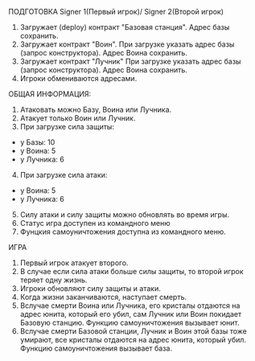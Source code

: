 ПОДГОТОВКА
Signer 1(Первый игрок)/ Signer 2(Второй игрок)
1. Загружает (deploy) контракт "Базовая станция". Адрес базы сохранить.
2. Загружает контракт "Воин". При загрузке указать адрес базы (запрос конструктора). Адрес Воина сохранить.
3. Загружает контракт "Лучник" При загрузке указать адрес базы (запрос конструктора). Адрес Воина сохранить.
4. Игроки обмениваются адресами.

ОБЩАЯ ИНФОРМАЦИЯ:
1. Атаковать можно Базу, Воина или Лучника.
2. Атакует только Воин или Лучник.
3. При загрузке сила защиты:
- у Базы: 10
- у Воина: 5
- у Лучника: 6
4. При загрузке сила атаки:
- у Воина: 5
- у Лучника: 6
5. Силу атаки и силу защиты можно обновлять во время игры.
6. Статус игра доступен из командного меню
7. Фунцкия самоуничтожения доступна из командного меню.


ИГРА
1. Первый игрок атакует второго. 
2. В случае если сила атаки больше силы защиты, то второй игрок теряет одну жизнь.
3. Игроки обновляют силу защиты и атаки.
3. Когда жизни заканчиваются, наступает смерть. 
4. Вслучае смерти Воина или Лучника, его кристалы отдаются на адрес юнита, который его убил, сам Лучник или Воин покидает Базовую станцию. Функцию самоуничтожения вызывает юнит.
5. Вслучае смерти Базовой станции, Лучник и Воин этой базы тоже умирают, все кристалы отдаются на адрес юнита, который убил. Функцию самоуничтожения вызывает база.
